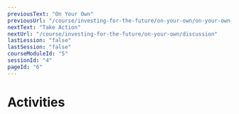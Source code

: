 ```yaml
---
previousText: "On Your Own"
previousUrl: "/course/investing-for-the-future/on-your-own/on-your-own-intro"
nextText: "Take Action"
nextUrl: "/course/investing-for-the-future/on-your-own/discussion"
lastLession: "false"
lastSession: "false"
courseModuleId: "5"
sessionId: "4"
pageId: "6"
---
```



# Activities